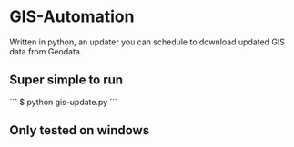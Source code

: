 # GIS-Automation
Written in python, an updater you can schedule to download updated GIS data from Geodata. 

## Super simple to run
´´´
$ python gis-update.py
´´´
## Only tested on windows

